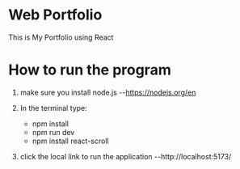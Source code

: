 # Web Portfolio
This is My Portfolio using React

# How to run the program
1) make sure you install node.js 
   --https://nodejs.org/en

2) In the terminal type:
    - npm install
    - npm run dev
    - npm install react-scroll

3) click the local link to run the application
   --http://localhost:5173/
